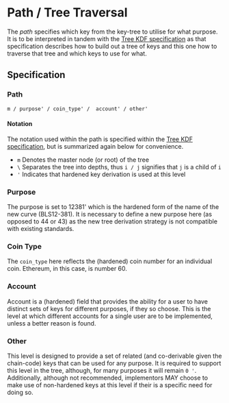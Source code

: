# Path / Tree Traversal

The *path* specifies which key from the key-tree to utilise for what purpose. It is to be interpreted in tandem with the [Tree KDF specification](./tree_kdf.md) as that specification describes how to build out a tree of keys and this one how to traverse that tree and which keys to use for what.

## Specification

### Path

```text
m / purpose' / coin_type' /  account' / other'
```

#### Notation

The notation used within the path is specified within the [Tree KDF specification](./tree_kdf.md), but is summarized again below for convenience.

* `m` Denotes the master node (or root) of the tree
* `\` Separates the tree into depths, thus `i / j` signifies that `j` is a child of `i`
* `'` Indicates that hardened key derivation is used at this level

### Purpose

The purpose is set to 12381' which is the hardened form of the name of the new curve (BLS12-381). It is necessary to define a new purpose here (as opposed to 44 or 43) as the new tree derivation strategy is not compatible with existing standards.

### Coin Type

The `coin_type` here reflects the (hardened) coin number for an individual coin. Ethereum, in this case, is number 60.

### Account

Account is a (hardened) field that provides the ability for a user to have distinct sets of keys for different purposes, if they so choose. This is the level at which different accounts for a single user are to be implemented, unless a better reason is found.

### Other

This level is designed to provide a set of related (and co-derivable given the chain-code) keys that can be used for any purpose. It is required to support this level in the tree, although, for many purposes it will remain `0 '`. Additionally, although not recommended, implementors MAY choose to make use of non-hardened keys at this level if their is a specific need for doing so.

